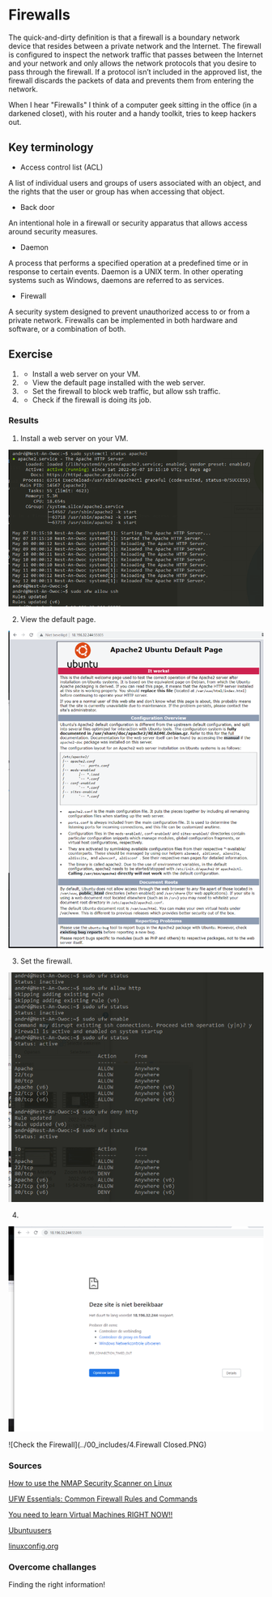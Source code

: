 # Firewalls
The quick-and-dirty definition is that a
firewall is a boundary network device that resides between a private network
and the Internet. The firewall is configured to inspect the network traffic that
passes between the Internet and your network and only allows the network
protocols that you desire to pass through the firewall. If a protocol isn’t
included in the approved list, the firewall discards the packets of data and
prevents them from entering the network.

When I hear "Firewalls" I think of a computer geek sitting in the office (in
a darkened closet), with his router and a handy toolkit, tries to keep hackers out.

## Key terminology
- Access control list (ACL)

A list of individual users and groups of users associated with an object, and the rights that the user or group has when accessing that object.

- Back door

An intentional hole in a firewall or security apparatus that allows access around security measures.

- Daemon

A process that performs a specified operation at a predefined time or in response to certain events. Daemon is a UNIX term. In other operating systems such as Windows, daemons are referred to as services.

- Firewall

A security system designed to prevent unauthorized access to or from a private network. Firewalls can be implemented in both hardware and software, or a combination of both.



## Exercise

1. - Install a web server on your VM.

2. - View the default page installed with the web server.

3. - Set the firewall to block web traffic, but allow ssh traffic.

4. - Check if the firewall is doing its job.

### Results

1. Install a web server on your VM.

![Install Webserver](../00_includes/1.Running-Apache-Webserver.PNG)


2. View the default page.

![View the default page](../00_includes/2.Standaardpagina-webserver.PNG)

3. Set the firewall.

![Set the firewall](../00_includes/3.Firewall%20Closed.PNG)


4.  

![Check the Firewall](../00_includes/4.Firewall%20Closed.PNG)


![Check the Firewall](../00_includes/4.Firewall Closed.PNG)






### Sources
[How to use the NMAP Security Scanner on Linux](https://www.howtoforge.com/tutorial/nmap-on-linux/#on-ubuntu)

[UFW Essentials: Common Firewall Rules and Commands](https://www.digitalocean.com/community/tutorials/ufw-essentials-common-firewall-rules-and-commands)

[You need to learn Virtual Machines RIGHT NOW!!](https://www.youtube.com/channel/UC9x0AN7BWHpCDHSm9NiJFJQ)

[Ubuntuusers](https://wiki.ubuntuusers.de/ufw/)

[linuxconfig.org](https://linuxconfig.org/ubuntu-20-04-open-http-port-80-and-https-port-443-with-ufw)

### Overcome challanges

Finding the right information!

